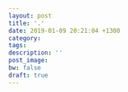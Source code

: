 ```yaml
---
layout: post
title: '.'
date: 2019-01-09 20:21:04 +1300
category: 
tags:
description: ''
post_image:
bw: false
draft: true
---
```


